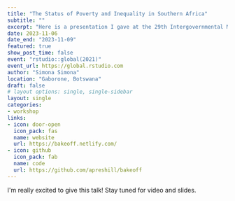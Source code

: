 ```yaml
---
title: "The Status of Poverty and Inequality in Southern Africa"
subtitle: ""
excerpt: "Here is a presentation I gave at the 29th Intergovernmental Meeting of Senior Officials and Experts (ICSOE) in Southern Africa, held in Gaborone Botswana"
date: 2023-11-06
date_end: "2023-11-09"
featured: true
show_post_time: false
event: "rstudio::global(2021)"
event_url: https://global.rstudio.com
author: "Simona Simona"
location: "Gaborone, Botswana"
draft: false
# layout options: single, single-sidebar
layout: single
categories:
- workshop
links:
- icon: door-open
  icon_pack: fas
  name: website
  url: https://bakeoff.netlify.com/
- icon: github
  icon_pack: fab
  name: code
  url: https://github.com/apreshill/bakeoff
---
```


I'm really excited to give this talk! Stay tuned for video and slides.
